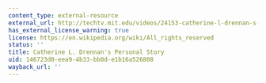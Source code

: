 ```yaml
---
content_type: external-resource
external_url: http://techtv.mit.edu/videos/24153-catherine-l-drennan-s-personal-story
has_external_license_warning: true
license: https://en.wikipedia.org/wiki/All_rights_reserved
status: ''
title: Catherine L. Drennan's Personal Story
uid: 146723d0-eea9-4b33-bb0d-e1b16a526808
wayback_url: ''
---
```

